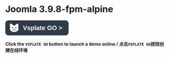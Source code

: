 # Joomla 3.9.8-fpm-alpine

<a href="https://www.vsplate.com/?docker-compose=https://github.com/vsplate/dcenvs/joomla/3.9.8-fpm-alpine"><img alt="VSPLATE GO" src="https://raw.githubusercontent.com/vsplate/images/master/vsgo_btn.png" width="200px"></a>

**Click the `VSPLATE GO` button to launch a demo online / 点击`VSPLATE GO`按钮创建在线环境**
